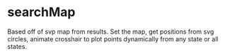 # searchMap
Based off of svp map from results. Set the map, get positions from svg circles, animate crosshair to plot points dynamically from any state or all states.
